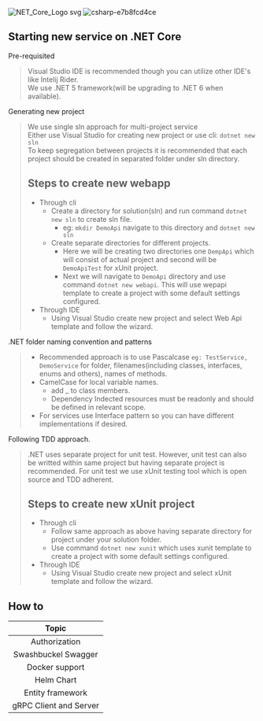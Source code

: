![NET_Core_Logo svg](https://user-images.githubusercontent.com/20155657/131152498-70880e11-80b3-45ab-98a3-60f266f0127f.png)
![csharp-e7b8fcd4ce](https://user-images.githubusercontent.com/20155657/131152478-de89a88c-6240-4d20-8bae-06a527573c24.png)

## Starting new service on .NET Core

Pre-requisited
> Visual Studio IDE is recommended though you can utilize other IDE's like Intelij Rider.<br/>
  We use .NET 5 framework(will be upgrading to .NET 6 when available).
 
Generating new project
> We use single sln approach for multi-project service<br/>
 Either use Visual Studio for creating new project or use cli: ``dotnet new sln``<br/>
 To keep segregation between projects it is recommended that each project should be created in separated folder under sln directory.
> ## Steps to create new webapp
> * Through cli
>   * Create a directory for solution(sln) and run command ``dotnet new sln`` to create sln file.
>     * eg: ``mkdir DemoApi`` navigate to this directory and ``dotnet new sln``
>   * Create separate directories for different projects.
>     * Here we will be creating two directories one ``DempApi`` which will consist of actual project and second will be ``DemoApiTest`` for xUnit project.
>     * Next we will navigate to ``DemoApi`` directory and use command ``dotnet new webapi``. This will use wepapi template to create a project with some default settings configured.
> * Through IDE
>   * Using Visual Studio create new project and select Web Api template and follow the wizard.
    
 
.NET folder naming convention and patterns
> * Recommended approach is to use Pascalcase ``eg: TestService, DemoService``  for folder, filenames(including classes, interfaces, enums and others), names of methods.
> * CamelCase for local variable names.
>   * add _ to class members.
>   * Dependency Indected resources must be readonly and should be defined in relevant scope.
> * For services use Interface pattern so you can have different implementations if desired.

Following TDD approach.
> .NET uses separate project for unit test. However, unit test can also be writted within same project but having separate project is recommended.
> For unit test we use xUnit testing tool which is open source and TDD adherent.
> ## Steps to create new xUnit project
> * Through cli
>   * Follow same approach as above having separate directory for project under your solution folder.
>   * Use command ``dotnet new xunit`` which uses xunit template to create a project with some default settings configured.
> * Through IDE
>   * Using Visual Studio create new project and select xUnit template and follow the wizard.

## How to
| Topic | 
| :-----: | 
| Authorization |
| Swashbuckel Swagger |
| Docker support |
| Helm Chart |
| Entity framework |
| gRPC Client and Server |